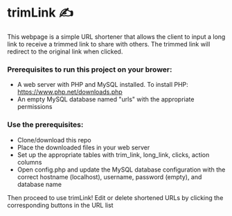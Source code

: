 # trimLink :writing_hand:

<p> This webpage is a simple URL shortener that allows the client to input a long link to receive a trimmed link to share with others. The trimmed link will redirect to the original link when clicked. </p>

### Prerequisites to run this project on your brower:
- A web server with PHP and MySQL installed. To install PHP: https://www.php.net/downloads.php
- An empty MySQL database named "urls" with the appropriate permissions

### Use the prerequisites:
- Clone/download this repo
- Place the downloaded files in your web server
- Set up the appropriate tables with trim_link, long_link, clicks, action columns
- Open config.php and update the MySQL database configuration with the correct hostname (localhost), username, password (empty), and database name

Then proceed to use trimLink! Edit or delete shortened URLs by clicking the corresponding buttons in the URL list
